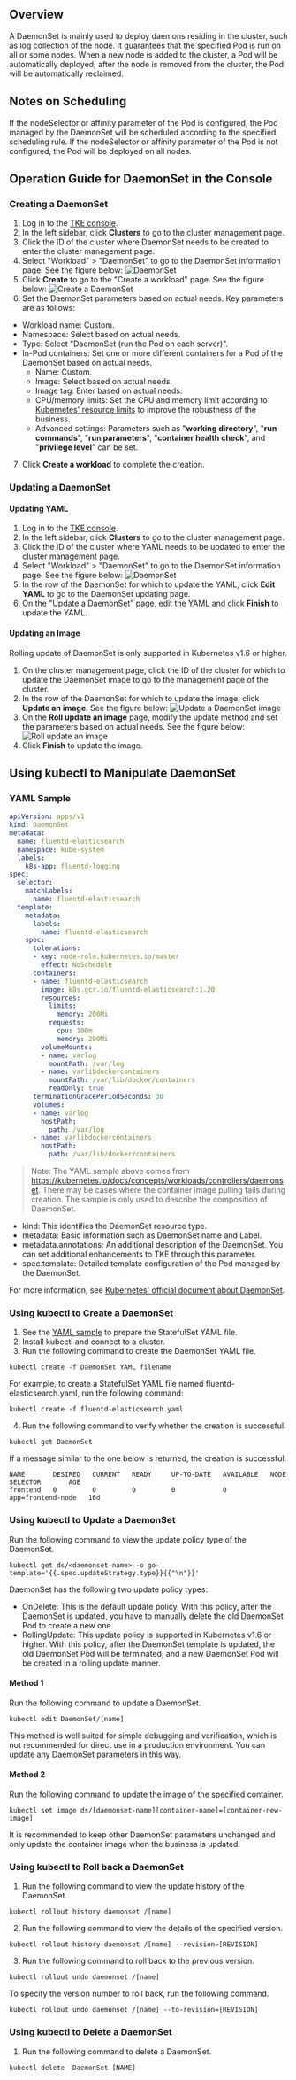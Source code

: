 ## Overview

A DaemonSet is mainly used to deploy daemons residing in the cluster, such as log collection of the node. It guarantees that the specified Pod is run on all or some nodes. When a new node is added to the cluster, a Pod will be automatically deployed; after the node is removed from the cluster, the Pod will be automatically reclaimed.

## Notes on Scheduling

If the nodeSelector or affinity parameter of the Pod is configured, the Pod managed by the DaemonSet will be scheduled according to the specified scheduling rule. If the nodeSelector or affinity parameter of the Pod is not configured, the Pod will be deployed on all nodes.

## Operation Guide for DaemonSet in the Console

### Creating a DaemonSet

1. Log in to the [TKE console](https://console.cloud.tencent.com/tke2).
2. In the left sidebar, click **Clusters** to go to the cluster management page.
3. Click the ID of the cluster where DaemonSet needs to be created to enter the cluster management page.
4. Select "Workload" > "DaemonSet" to go to the DaemonSet information page. See the figure below:
![DaemonSet](https://main.qcloudimg.com/raw/3430e0fa267c5919757ca36802e50bc1.png)
5. Click **Create** to go to the "Create a workload" page. See the figure below:
![Create a DaemonSet](https://main.qcloudimg.com/raw/a45dbbb5c14f6a33270842ea2f1fdb93.png)
6. Set the DaemonSet parameters based on actual needs. Key parameters are as follows:
 - Workload name: Custom.
 - Namespace: Select based on actual needs.
 - Type: Select "DaemonSet (run the Pod on each server)".
 - In-Pod containers: Set one or more different containers for a Pod of the DaemonSet based on actual needs.
    - Name: Custom.
    - Image: Select based on actual needs.
    - Image tag: Enter based on actual needs.
    - CPU/memory limits: Set the CPU and memory limit according to [Kubernetes' resource limits](https://kubernetes.io/docs/concepts/configuration/manage-compute-resources-container/) to improve the robustness of the business.
    - Advanced settings: Parameters such as "**working directory**", "**run commands**", "**run parameters**", "**container health check**", and "**privilege level**" can be set.
7. Click **Create a workload** to complete the creation.

### Updating a DaemonSet

#### Updating YAML

1. Log in to the [TKE console](https://console.cloud.tencent.com/tke2).
2. In the left sidebar, click **Clusters** to go to the cluster management page.
3. Click the ID of the cluster where YAML needs to be updated to enter the cluster management page.
4. Select "Workload" > "DaemonSet" to go to the DaemonSet information page. See the figure below:
![DaemonSet](https://main.qcloudimg.com/raw/ec694431e23d70a8f327fb7ef497480b.png)
5. In the row of the DaemonSet for which to update the YAML, click **Edit YAML** to go to the DaemonSet updating page.
6. On the "Update a DaemonSet" page, edit the YAML and click **Finish** to update the YAML.

#### Updating an Image
 Rolling update of DaemonSet is only supported in Kubernetes v1.6 or higher.

1. On the cluster management page, click the ID of the cluster for which to update the DaemonSet image to go to the management page of the cluster.
2. In the row of the DaemonSet for which to update the image, click **Update an image**. See the figure below:
![Update a DaemonSet image](https://main.qcloudimg.com/raw/81f4d3ebec259fe360d5809396ddafe9.png)
3. On the **Roll update an image** page, modify the update method and set the parameters based on actual needs. See the figure below:
![Roll update an image](https://main.qcloudimg.com/raw/32ae8596fab9b0d0204d115e763ca077.png)
4. Click **Finish** to update the image.

## Using kubectl to Manipulate DaemonSet

<span id="YAMLSample"></span>
### YAML Sample
```Yaml
apiVersion: apps/v1
kind: DaemonSet
metadata:
  name: fluentd-elasticsearch
  namespace: kube-system
  labels:
    k8s-app: fluentd-logging
spec:
  selector:
    matchLabels:
      name: fluentd-elasticsearch
  template:
    metadata:
      labels:
        name: fluentd-elasticsearch
    spec:
      tolerations:
      - key: node-role.kubernetes.io/master
        effect: NoSchedule
      containers:
      - name: fluentd-elasticsearch
        image: k8s.gcr.io/fluentd-elasticsearch:1.20
        resources:
          limits:
            memory: 200Mi
          requests:
            cpu: 100m
            memory: 200Mi
        volumeMounts:
        - name: varlog
          mountPath: /var/log
        - name: varlibdockercontainers
          mountPath: /var/lib/docker/containers
          readOnly: true
      terminationGracePeriodSeconds: 30
      volumes:
      - name: varlog
        hostPath:
          path: /var/log
      - name: varlibdockercontainers
        hostPath:
          path: /var/lib/docker/containers
```
>Note: The YAML sample above comes from https://kubernetes.io/docs/concepts/workloads/controllers/daemonset. There may be cases where the container image pulling fails during creation. The sample is only used to describe the composition of DaemonSet.

- kind: This identifies the DaemonSet resource type.
- metadata: Basic information such as DaemonSet name and Label.
- metadata.annotations: An additional description of the DaemonSet. You can set additional enhancements to TKE through this parameter.
- spec.template: Detailed template configuration of the Pod managed by the DaemonSet.

For more information, see [Kubernetes' official document about DaemonSet](https://kubernetes.io/docs/concepts/workloads/controllers/daemonset/).

### Using kubectl to Create a DaemonSet

1. See the [YAML sample](#YAMLSample) to prepare the StatefulSet YAML file.
2. Install kubectl and connect to a cluster.<!-- For detailed operations, see [Connecting a Cluster via kubectl](https://intl.cloud.tencent.com/document/product/457/8438).-->
3. Run the following command to create the DaemonSet YAML file.
```shell
kubectl create -f DaemonSet YAML filename
```
For example, to create a StatefulSet YAML file named fluentd-elasticsearch.yaml, run the following command:
```shell
kubectl create -f fluentd-elasticsearch.yaml
```
4. Run the following command to verify whether the creation is successful.
```shell
kubectl get DaemonSet
```
If a message similar to the one below is returned, the creation is successful.
```
NAME       DESIRED   CURRENT   READY     UP-TO-DATE   AVAILABLE   NODE SELECTOR       AGE
frontend   0         0         0         0            0           app=frontend-node   16d
```

### Using kubectl to Update a DaemonSet

Run the following command to view the update policy type of the DaemonSet.
```
kubectl get ds/<daemonset-name> -o go-template='{{.spec.updateStrategy.type}}{{"\n"}}'
```
DaemonSet has the following two update policy types:
- OnDelete: This is the default update policy. With this policy, after the DaemonSet is updated, you have to manually delete the old DaemonSet Pod to create a new one.
- RollingUpdate: This update policy is supported in Kubernetes v1.6 or higher. With this policy, after the DaemonSet template is updated, the old DaemonSet Pod will be terminated, and a new DaemonSet Pod will be created in a rolling update manner.

#### Method 1

Run the following command to update a DaemonSet.
```
kubectl edit DaemonSet/[name]
```
This method is well suited for simple debugging and verification, which is not recommended for direct use in a production environment. You can update any DaemonSet parameters in this way.

#### Method 2

Run the following command to update the image of the specified container.
```
kubectl set image ds/[daemonset-name][container-name]=[container-new-image]
```
It is recommended to keep other DaemonSet parameters unchanged and only update the container image when the business is updated.

### Using kubectl to Roll back a DaemonSet

1. Run the following command to view the update history of the DaemonSet.
```
kubectl rollout history daemonset /[name]
```
2. Run the following command to view the details of the specified version.
```
kubectl rollout history daemonset /[name] --revision=[REVISION]
```
3. Run the following command to roll back to the previous version.
```
kubectl rollout undo daemonset /[name]
```
To specify the version number to roll back, run the following command.
```
kubectl rollout undo daemonset /[name] --to-revision=[REVISION]
```

### Using kubectl to Delete a DaemonSet

1. Run the following command to delete a DaemonSet.
```
kubectl delete  DaemonSet [NAME]
```

